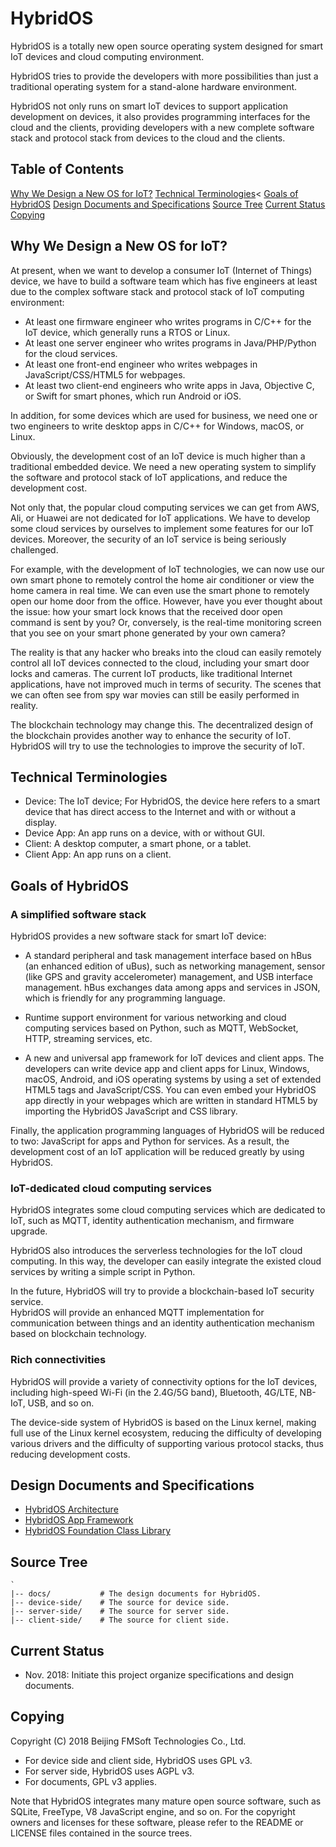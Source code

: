 # HybridOS

HybridOS is a totally new open source operating system designed for smart IoT devices
and cloud computing environment.

HybridOS tries to provide the developers with more possibilities than just a
traditional operating system for a stand-alone hardware environment.

HybridOS not only runs on smart IoT devices to support application development
on devices, it also provides programming interfaces for the cloud and the clients,
providing developers with a new complete software stack and protocol stack 
from devices to the cloud and the clients.

## Table of Contents

   [Why We Design a New OS for IoT?](#why-we-design-a-new-os-for-iot)
   [Technical Terminologies](#technical-terminologies)<
   [Goals of HybridOS](#goals-of-hybridos)
   [Design Documents and Specifications](#design-documents-and-specifications)
   [Source Tree](#source-tree)
   [Current Status](#current-status)
   [Copying](#copying)

## Why We Design a New OS for IoT?

At present, when we want to develop a consumer IoT (Internet of Things) device, 
we have to build a software team which has five engineers at least due to 
the complex software stack and protocol stack of IoT computing environment:

* At least one firmware engineer who writes programs in C/C++ for the IoT device, which
  generally runs a RTOS or Linux.
* At least one server engineer who writes programs in Java/PHP/Python for the cloud services.
* At least one front-end engineer who writes webpages in JavaScript/CSS/HTML5 for webpages.
* At least two client-end engineers who write apps in Java, Objective C, or Swift
  for smart phones, which run Android or iOS.

In addition, for some devices which are used for business, we need one or two engineers
to write desktop apps in C/C++ for Windows, macOS, or Linux.

Obviously, the development cost of an IoT device is much higher than a traditional 
embedded device. We need a new operating system to simplify the software and protocol
stack of IoT applications, and reduce the development cost.

Not only that, the popular cloud computing services we can get from AWS, Ali, or Huawei
are not dedicated for IoT applications. We have to develop some cloud services by ourselves
to implement some features for our IoT devices. Moreover, the security of an IoT service 
is being seriously challenged.

For example, with the development of IoT technologies, we can now use our own smart phone
to remotely control the home air conditioner or view the home camera in real time. 
We can even use the smart phone to remotely open our home door from the office.
However, have you ever thought about the issue: how your smart lock knows that the received
door open command is sent by you? Or, conversely, is the real-time monitoring screen that
you see on your smart phone generated by your own camera?

The reality is that any hacker who breaks into the cloud can easily remotely control 
all IoT devices connected to the cloud, including your smart door locks and cameras. 
The current IoT products, like traditional Internet applications, have not improved much 
in terms of security. The scenes that we can often see from spy war movies can still be 
easily performed in reality.

The blockchain technology may change this. The decentralized design of the blockchain
provides another way to enhance the security of IoT. HybridOS will try to use the 
technologies to improve the security of IoT.

## Technical Terminologies

* Device: The IoT device; For HybridOS, the device here refers to a smart
  device that has direct access to the Internet and with or without a display.
* Device App: An app runs on a device, with or without GUI.
* Client: A desktop computer, a smart phone, or a tablet.
* Client App: An app runs on a client.

## Goals of HybridOS

### A simplified software stack

HybridOS provides a new software stack for smart IoT device:

* A standard peripheral and task management interface based on hBus (an enhanced
  edition of uBus), such as networking management, sensor (like GPS and 
  gravity accelerometer) management, and USB interface management. hBus exchanges
  data among apps and services in JSON, which is friendly for any programming language.

* Runtime support environment for various networking and cloud computing services
  based on Python, such as MQTT, WebSocket, HTTP, streaming services, etc.

* A new and universal app framework for IoT devices and client apps.
  The developers can write device app and client apps for Linux, Windows, macOS, 
  Android, and iOS operating systems by using a set of extended HTML5 tags 
  and JavaScript/CSS. You can even embed your HybridOS app directly
  in your webpages which are written in standard HTML5 by importing the HybridOS
  JavaScript and CSS library.

Finally, the application programming languages of HybridOS will be reduced to two: 
JavaScript for apps and Python for services. As a result, the development cost of 
an IoT application will be reduced greatly by using HybridOS.

### IoT-dedicated cloud computing services

HybridOS integrates some cloud computing services which are dedicated to IoT,
such as MQTT, identity authentication mechanism, and firmware upgrade.

HybridOS also introduces the serverless technologies for the IoT cloud computing.
In this way, the developer can easily integrate the existed cloud services by 
writing a simple script in Python.

In the future, HybridOS will try to provide a blockchain-based IoT security service.  
HybridOS will provide an enhanced MQTT implementation for communication between things
and an identity authentication mechanism based on blockchain technology. 

### Rich connectivities

HybridOS will provide a variety of connectivity options for the IoT devices, 
including high-speed Wi-Fi (in the 2.4G/5G band), Bluetooth, 4G/LTE, NB-IoT, USB, 
and so on. 

The device-side system of HybridOS is based on the Linux kernel, making full use of the
Linux kernel ecosystem, reducing the difficulty of developing various drivers and 
the difficulty of supporting various protocol stacks, thus reducing development costs.

## Design Documents and Specifications

* [HybridOS Architecture]
* [HybridOS App Framework]
* [HybridOS Foundation Class Library]

## Source Tree

    `
    |-- docs/           # The design documents for HybridOS.
    |-- device-side/    # The source for device side.
    |-- server-side/    # The source for server side.
    |-- client-side/    # The source for client side.

    
## Current Status

* Nov. 2018: Initiate this project organize specifications and design documents.

## Copying

Copyright (C) 2018 Beijing FMSoft Technologies Co., Ltd.

* For device side and client side, HybridOS uses GPL v3.
* For server side, HybridOS uses AGPL v3.
* For documents, GPL v3 applies.

Note that HybridOS integrates many mature open source software, such as SQLite, FreeType, 
V8 JavaScript engine, and so on. For the copyright owners and licenses for these software, 
please refer to the README or LICENSE files contained in the source trees.

[HybridOS Architecture]: https://github.com/VincentWei/hybridos/blob/master/docs/HYBRIDOS-SPEC-0000.md
[HybridOS App Framework]: https://github.com/VincentWei/hybridos/blob/master/docs/HYBRIDOS-SPEC-0001.md
[HybridOS Foundation Class Library]: https://github.com/VincentWei/hybridos/blob/master/docs/HYBRIDOS-SPEC-0002.md

